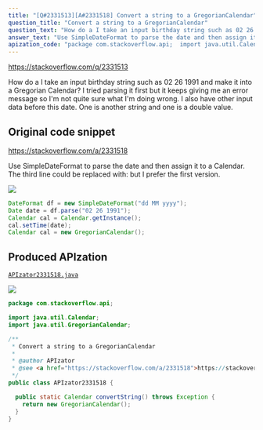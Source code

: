 ```yaml
---
title: "[Q#2331513][A#2331518] Convert a string to a GregorianCalendar"
question_title: "Convert a string to a GregorianCalendar"
question_text: "How do a I take an input birthday string such as 02 26 1991 and make it into a Gregorian Calendar? I tried parsing it first but it keeps giving me an error message so I'm not quite sure what I'm doing wrong. I also have other input data before this date. One is another string and one is a double value."
answer_text: "Use SimpleDateFormat to parse the date and then assign it to a Calendar. The third line could be replaced with: but I prefer the first version."
apization_code: "package com.stackoverflow.api;  import java.util.Calendar; import java.util.GregorianCalendar;  /**  * Convert a string to a GregorianCalendar  *  * @author APIzator  * @see <a href=\"https://stackoverflow.com/a/2331518\">https://stackoverflow.com/a/2331518</a>  */ public class APIzator2331518 {    public static Calendar convertString() throws Exception {     return new GregorianCalendar();   } }"
---
```


https://stackoverflow.com/q/2331513

How do a I take an input birthday string such as 02 26 1991 and make it into a Gregorian Calendar?
I tried parsing it first but it keeps giving me an error message so I&#x27;m not quite sure what I&#x27;m doing wrong. I also have other input data before this date. One is another string and one is a double value.



## Original code snippet

https://stackoverflow.com/a/2331518

Use SimpleDateFormat to parse the date and then assign it to a Calendar.
The third line could be replaced with:
but I prefer the first version.

<div class="code-logo"><img src="/stackoverflow.png" /></div>

```java
DateFormat df = new SimpleDateFormat("dd MM yyyy");
Date date = df.parse("02 26 1991");
Calendar cal = Calendar.getInstance();
cal.setTime(date);
Calendar cal = new GregorianCalendar();
```

## Produced APIzation

[`APIzator2331518.java`](https://github.com/pasqualesalza/apization/raw/main/data/search/APIzator2331518.java)

<div class="code-logo"><img src="/apizator.png" /></div>

```java
package com.stackoverflow.api;

import java.util.Calendar;
import java.util.GregorianCalendar;

/**
 * Convert a string to a GregorianCalendar
 *
 * @author APIzator
 * @see <a href="https://stackoverflow.com/a/2331518">https://stackoverflow.com/a/2331518</a>
 */
public class APIzator2331518 {

  public static Calendar convertString() throws Exception {
    return new GregorianCalendar();
  }
}

```